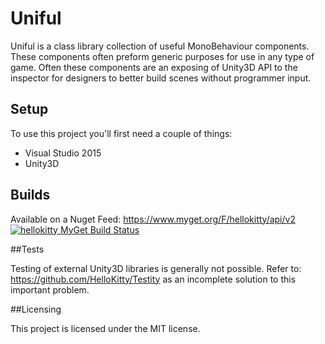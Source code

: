 # Uniful

Uniful is a class library collection of useful MonoBehaviour components. These components often preform generic purposes for use in any type of game. Often these components are an exposing of Unity3D API to the inspector for designers to better build scenes without programmer input.

## Setup

To use this project you'll first need a couple of things:
  - Visual Studio 2015
  - Unity3D

## Builds

Available on a Nuget Feed: https://www.myget.org/F/hellokitty/api/v2 [![hellokitty MyGet Build Status](https://www.myget.org/BuildSource/Badge/hellokitty?identifier=2de8fa51-b575-4fb5-ab5a-5854013c0ac0)](https://www.myget.org/gallery/hellokitty)

##Tests

Testing of external Unity3D libraries is generally not possible. Refer to: https://github.com/HelloKitty/Testity as an incomplete solution to this important problem.

##Licensing

This project is licensed under the MIT license.
